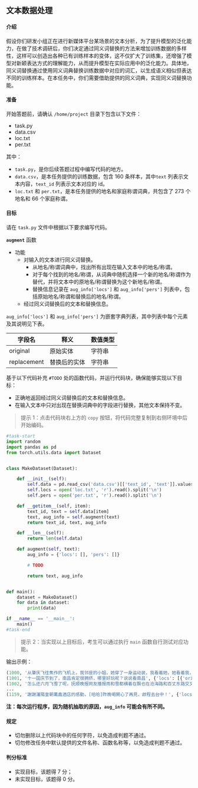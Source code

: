 ## 文本数据处理

#### 介绍

假设你们研发小组正在进行新媒体平台某场景的文本分析，为了提升模型的泛化能力，在做了技术调研后，你们决定通过同义词替换的方法来增加训练数据的多样性，这样可以创造出各种已有训练样本的变体，这不仅扩大了训练集，还增强了模型对新颖表达方式的理解能力，从而提升模型在实际应用中的泛化能力。具体地，同义词替换通过使用同义词典替换训练数据中对应的词汇，以生成语义相似但表达不同的训练样本。在本任务中，你们需要借助提供的同义词典，实现同义词替换功能。

#### 准备

开始答题前，请确认 `/home/project` 目录下包含以下文件：

- task.py
- data.csv
- loc.txt
- per.txt

其中：

- `task.py`，是你后续答题过程中编写代码的地方。
- `data.csv`，是本任务提供的训练数据，包含 160 条样本，其中`text` 列表示文本内容，`text_id` 列表示文本对应的 id。
- `loc.txt` 和 `per.txt`，是本任务提供的地名和家庭称谓词典，共包含了 273 个地名和 66 个家庭称谓。

#### 目标

请在 `task.py` 文件中根据以下要求编写代码。

**`augment`** 函数

- 功能
  - 对输入的文本进行同义词替换。
    - 从地名/称谓词典中，找出所有出现在输入文本中的地名/称谓。
    - 对于每个找到的地名/称谓，从词典中随机选择一个新的地名/称谓作为替代，并将文本中的原地名/称谓替换为这个新地名/称谓。
    - 替换信息记录在 `aug_info['locs']` 和 `aug_info['pers']` 列表中，包括原始地名/称谓和替换后的地名/称谓。
  - 经过同义词替换后的文本和替换信息。

`aug_info['locs']` 和 `aug_info['pers']` 为嵌套字典列表，其中列表中每个元素及其说明见下表。

| 字段名      | 释义         | 数值类型 |
| ----------- | ------------ | -------- |
| original    | 原始实体     | 字符串   |
| replacement | 替换后的实体 | 字符串   |

基于以下代码补充 `#TODO` 处的函数代码，并运行代码块，确保能够实现以下目标：

- 正确地返回经过同义词替换后的文本和替换信息。
- 在输入文本中只对出现在替换词典中的字段进行替换，其他文本保持不变。

> 提示 1：点击代码块右上方的 `copy` 按钮，将代码完整复制到右侧环境中后开始编码。

```python
#task-start
import random
import pandas as pd
from torch.utils.data import Dataset


class MakeDataset(Dataset):

    def __init__(self):
        self.data = pd.read_csv('data.csv')[['text_id', 'text']].values
        self.locs = open('loc.txt', 'r').read().split('\n')
        self.pers = open('per.txt', 'r').read().split('\n')

    def __getitem__(self, item):
        text_id, text = self.data[item]
        text, aug_info = self.augment(text)
        return text_id, text, aug_info

    def __len__(self):
        return len(self.data)

    def augment(self, text):
        aug_info = {'locs': [], 'pers': []}

        # TODO

        return text, aug_info


def main():
    dataset = MakeDataset()
    for data in dataset:
        print(data)

if __name__ == '__main__':
    main()
#task-end
```

> 提示 2：当实现以上目标后，考生可以通过执行 `main` 函数自行测试对应功能。

输出示例：

```python
(1000, '从肇庆飞往焦作的飞机上，我邻座的小姐，她穿了一身运动装，我看着她，她看着我，然后，我突然就饿了。', {'locs': [{'original': '厦门', 'replacement': '焦作'}, {'original': '北京', 'replacement': '肇庆'}], 'pers': []})
(1001, '十一国庆节到了，南昌肯定很拥挤，哪里好玩呢？说说看南昌', {'locs': [{'original': '北京', 'replacement': '南昌'}], 'pers': []})
(1002, '怎么还六月飞雪了呢，抚顺晚报网友播报雨和雪都横着在飘也在沧海路和百丈东路交叉口吗？二二二理斯下雪了雨和雪都横着在飘', {'locs': [{'original': '宁波', 'replacement': '抚顺'}], 'pers': []})
...
(1159, '謝謝瀋陽皇朝萬鑫酒店的感動，[哈哈]昨晚喝開心了再見，啟程去台中！', {'locs': [{'original': '北京', 'replacement': '台中'}], 'pers': []})
```

**注：每次运行程序，因为随机抽取的原因，`aug_info` 可能会有所不同。**

#### 规定

- 切勿删除以上代码块中的任何字符，以免造成判题不通过。
- 切勿修改任务中默认提供的文件名称、函数名称等，以免造成判题不通过。

#### 判分标准

- 实现目标，该题得 7 分；
- 未实现目标，该题得 0 分。